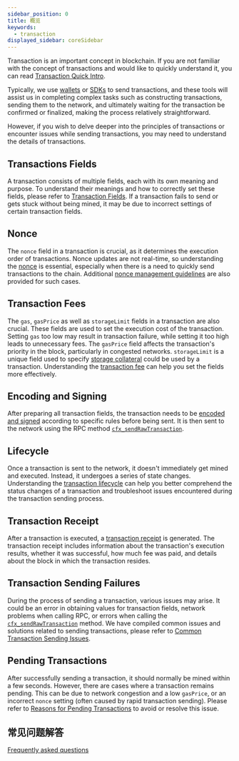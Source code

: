 ```yaml
---
sidebar_position: 0
title: 概览
keywords:
  - transaction
displayed_sidebar: coreSidebar
---
```


Transaction is an important concept in blockchain. If you are not familiar with the concept of transactions and would like to quickly understand it, you can read [Transaction Quick Intro](/docs/general/conflux-basics/transactions.md).

Typically, we use [wallets](../../../general/conflux-basics/wallets.md) or [SDKs](../../build/sdks-and-tools/sdks.md) to send transactions, and these tools will assist us in completing complex tasks such as constructing transactions, sending them to the network, and ultimately waiting for the transaction be confirmed or finalized, making the process relatively straightforward.

However, if you wish to delve deeper into the principles of transactions or encounter issues while sending transactions, you may need to understand the details of transactions.

## Transactions Fields

A transaction consists of multiple fields, each with its own meaning and purpose. To understand their meanings and how to correctly set these fields, please refer to [Transaction Fields](./tx-fields.md). If a transaction fails to send or gets stuck without being mined, it may be due to incorrect settings of certain transaction fields.

## Nonce

The `nonce` field in a transaction is crucial, as it determines the execution order of transactions. Nonce updates are not real-time, so understanding the [nonce](./nonce.md) is essential, especially when there is a need to quickly send transactions to the chain. Additional [nonce management guidelines](./nonce.md) are also provided for such cases.

## Transaction Fees

The `gas`, `gasPrice` as well as `storageLimit` fields in a transaction are also crucial. These fields are used to set the execution cost of the transaction. Setting `gas` too low may result in transaction failure, while setting it too high leads to unnecessary fees. The `gasPrice` field affects the transaction's priority in the block, particularly in congested networks. `storageLimit` is a unique field used to specify [storage collateral](../storage.md) could be used by a transaction. Understanding the [transaction fee](./transaction-fee.md) can help you set the fields more effectively.

## Encoding and Signing

After preparing all transaction fields, the transaction needs to be [encoded and signed](./encoding-signning.md) according to specific rules before being sent. It is then sent to the network using the RPC method [`cfx_sendRawTransaction`](/docs/core/build/json-rpc/cfx-namespace#cfx_sendrawtransaction).

## Lifecycle

Once a transaction is sent to the network, it doesn't immediately get mined and executed. Instead, it undergoes a series of state changes. Understanding the [transaction lifecycle](./lifecycle.md) can help you better comprehend the status changes of a transaction and troubleshoot issues encountered during the transaction sending process.

## Transaction Receipt

After a transaction is executed, a [transaction receipt](./receipt.md) is generated. The transaction receipt includes information about the transaction's execution results, whether it was successful, how much fee was paid, and details about the block in which the transaction resides.

## Transaction Sending Failures

During the process of sending a transaction, various issues may arise. It could be an error in obtaining values for transaction fields, network problems when calling RPC, or errors when calling the [`cfx_sendRawTransaction`](/docs/core/build/json-rpc/cfx-namespace#cfx_sendrawtransaction) method. We have compiled common issues and solutions related to sending transactions, please refer to [Common Transaction Sending Issues](./send-tx-error.md).

## Pending Transactions

After successfully sending a transaction, it should normally be mined within a few seconds. However, there are cases where a transaction remains pending. This can be due to network congestion and a low `gasPrice`, or an incorrect `nonce` setting (often caused by rapid transaction sending). Please refer to [Reasons for Pending Transactions](./why-transaction-is-pending.md) to avoid or resolve this issue.

## 常见问题解答

[Frequently asked questions](./faqs.md)
